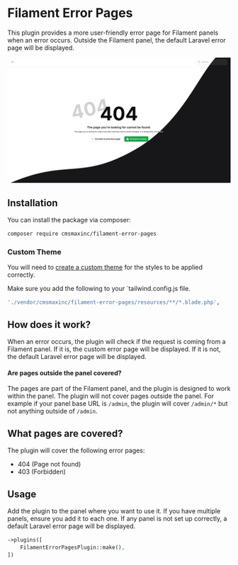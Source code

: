 # Filament Error Pages

This plugin provides a more user-friendly error page for Filament panels when an error occurs. Outside the Filament panel, the default Laravel error page will be displayed.

![thumbnail.png](art/thumbnail.png)

## Installation

You can install the package via composer:

```bash
composer require cmsmaxinc/filament-error-pages
```

### Custom Theme

You will need to [create a custom theme](https://filamentphp.com/docs/3.x/panels/themes#creating-a-custom-theme) for the styles to be applied correctly.


Make sure you add the following to your `tailwind.config.js file.

```bash
'./vendor/cmsmaxinc/filament-error-pages/resources/**/*.blade.php',
```

## How does it work?
When an error occurs, the plugin will check if the request is coming from a Filament panel. If it is, the custom error page will be displayed. If it is not, the default Laravel error page will be displayed.

#### Are pages outside the panel covered?
The pages are part of the Filament panel, and the plugin is designed to work within the panel. The plugin will not cover pages outside the panel. For example if your panel base URL is `/admin`, the plugin will cover `/admin/*` but not anything outside of `/admin`.

## What pages are covered?
The plugin will cover the following error pages:
- 404 (Page not found)
- 403 (Forbidden)

## Usage

Add the plugin to the panel where you want to use it. If you have multiple panels, ensure you add it to each one. If any panel is not set up correctly, a default Laravel error page will be displayed.

```php
->plugins([
    FilamentErrorPagesPlugin::make(),
])
```
